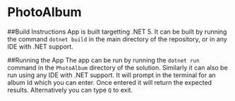 # PhotoAlbum

##Build Instructions
App is built targetting .NET 5. It can be built by running the command `dotnet build` in the main directory of the repository, or in any IDE with .NET support.

##Running the App
The app can be run by running the `dotnet run` command in the `PhotoAlbum` directory of the solution. Similarly it can also be run using any IDE with .NET support. It will prompt in the terminal for an album Id which you can enter. Once entered it will return the expected results. Alternatively you can type `Q` to exit.
